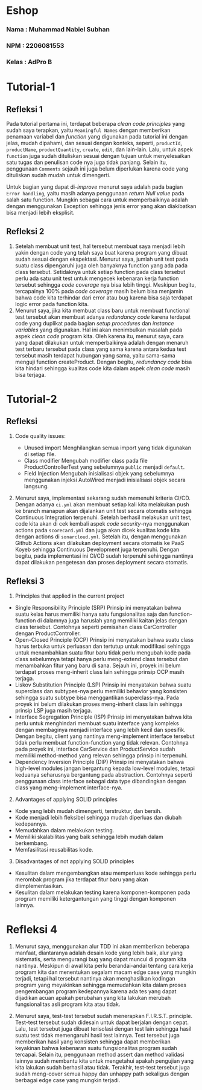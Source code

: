 # Eshop

### Nama   : Muhammad Nabiel Subhan
### NPM    : 2206081553
### Kelas  : AdPro B

# Tutorial-1
## Refleksi 1
Pada tutorial pertama ini, terdapat beberapa *clean code principles* yang sudah saya terapkan, yaitu `Meaningful Names` dengan memberikan penamaan variabel dan *function* yang digunakan pada tutorial ini dengan jelas, mudah dipahami, dan sesuai dengan konteks, seperti, `productId`, `productName`, `productQuantity`, `create`, `edit`, dan lain-lain.
Lalu, untuk aspek `function` juga sudah dituliskan sesuai dengan tujuan untuk menyelesaikan satu tugas dan penulisan code nya juga tidak panjang. Selain itu, penggunaan `Comments` sejauh ini juga belum diperlukan karena code yang dituliskan sudah mudah untuk dimengerti.

Untuk bagian yang dapat di-*improve* menurut saya adalah pada bagian `Error handling`, yaitu masih adanya penggunaan *return Null value* pada salah satu function. Mungkin sebagai cara untuk memperbaikinya adalah dengan menggunakan Exception sehingga jenis error yang akan diakibatkan bisa menjadi lebih eksplisit.

## Refleksi 2
1. Setelah membuat unit test, hal tersebut membuat saya menjadi lebih yakin dengan code yang telah saya buat karena program yang dibuat sudah sesuai dengan ekspektasi. Menurut saya, jumlah unit test pada suatu class dipengaruhi juga oleh banyaknya function yang ada pada class tersebut. Setidaknya untuk setiap function pada class tersebut perlu ada satu unit test untuk mengecek kebenaran kerja function tersebut sehingga *code coverage* nya bisa lebih tinggi. Meskipun begitu, tercapainya 100% pada *code coverage* masih belum bisa menjamin bahwa code kita terhindar dari error atau bug karena bisa saja terdapat logic error pada function kita.
2. Menurut saya, jika kita membuat class baru untuk membuat functional test tersebut akan membuat adanya *redundancy code* karena terdapat code yang duplikat pada bagian *setup procedures* dan *instance variables* yang digunakan. Hal ini akan menimbulkan masalah pada aspek *clean code* program kita. Oleh karena itu, menurut saya, cara yang dapat dilakukan untuk memperbaikinya adalah dengan menaruh test terbaru tersebut pada class yang sama karena antara kedua test tersebut masih terdapat hubungan yang sama, yaitu sama-sama menguji function createProduct. Dengan begitu, *redundancy code* bisa kita hindari sehingga kualitas code kita dalam aspek *clean code* masih bisa terjaga.

# Tutorial-2
## Refleksi
1. Code quality issues:
   - Unused import
     Menghilangkan semua import yang tidak digunakan di setiap file.
   - Class modifier
     Mengubah modifier class pada file ProductControllerTest yang sebelumnya `public` menjadi `default`.
   - Field Injection
     Mengubah inisialisasi objek yang sebelumnya menggunakan injeksi AutoWired menjadi inisialisasi objek secara langsung.

2. Menurut saya, implementasi sekarang sudah memenuhi kriteria CI/CD. Dengan adanya `ci.yml` akan membuat setiap kali kita melakukan push ke branch manapun akan dijalankan unit test secara otomatis sehingga Continuous Integration terpenuhi. Setelah berhasil melakukan unit test, code kita akan di cek kembali aspek *code security*-nya menggunakan actions pada `scorecard.yml` dan juga akan dicek
kualitas kode kita dengan actions di `sonarcloud.yml`. Setelah itu, dengan menggunakan Github Actions akan dilakukan deployment secara otomatis ke PaaS Koyeb sehingga Continuous Development juga terpenuhi. Dengan begitu, pada implementasi ini CI/CD sudah terpenuhi sehingga nantinya dapat dilakukan pengetesan dan proses deployment secara otomatis.

## Refleksi 3
1. Principles that applied in the current project
- Single Responsibility Principle (SRP)
  Prinsip ini menyatakan bahwa suatu kelas harus memiliki hanya satu fungsionalitas saja dan function-function di dalamnya juga haruslah yang memiliki kaitan jelas dengan class tersebut. Contohnya seperti pemisahan class CarController dengan ProductController.
- Open-Closed Principle (OCP)
  Prinsip ini menyatakan bahwa suatu class harus terbuka untuk perluasan dan tertutup untuk modifikasi sehingga untuk menambahkan suatu fitur baru tidak perlu mengubah kode pada class sebelumnya tetapi hanya perlu meng-extend class tersebut dan menambahkan fitur yang baru di sana. Sejauh ini, proyek ini belum terdapat proses meng-inherit class lain sehingga prinsip OCP masih terjaga.
- Liskov Substitution Principle (LSP)
  Prinsip ini menyatakan bahwa suatu superclass dan subtypes-nya perlu memiliki behavior yang konsisten sehingga suatu subtype bisa menggantikan superclass-nya. Pada proyek ini belum dilakukan proses meng-inherit class lain sehingga prinsip LSP juga masih terjaga.
- Interface Segregation Principle (ISP)
  Prinsip ini menyatakan bahwa kita perlu untuk menghindari membuat suatu interface yang kompleks dengan membaginya menjadi interface yang lebih kecil dan spesifik. Dengan begitu, client yang nantinya meng-implement interface tersebut tidak perlu membuat function-function yang tidak relevan. Contohnya pada proyek ini, interface CarService dan ProductService sudah memiliki method-method yang relevan sehingga prinsip ini terpenuhi.
- Dependency Inversion Principle (DIP)
  Prinsip ini menyatakan bahwa high-level modules jangan bergantung kepada low-level modules, tetapi keduanya seharusnya bergantung pada abstraction. Contohnya seperti penggunaan class interface sebagai data type dibandingkan dengan class yang meng-implement interface-nya.

2. Advantages of applying SOLID principles
- Kode yang lebih mudah dimengerti, terstruktur, dan bersih.
- Kode menjadi lebih fleksibel sehingga mudah diperluas dan diubah kedepannya.
- Memudahkan dalam melakukan testing.
- Memiliki skalabilitas yang baik sehingga lebih mudah dalam berkembang.
- Memfasilitasi reusabilitas kode.

3. Disadvantages of not applying SOLID principles
- Kesulitan dalam mengembangkan atau memperluas kode sehingga perlu merombak program jika terdapat fitur baru yang akan diimplementasikan.
- Kesulitan dalam melakukan testing karena komponen-komponen pada program memiliki ketergantungan yang tinggi dengan komponen lainnya.

# Refleksi 4
1. Menurut saya, menggunakan alur TDD ini akan memberikan beberapa manfaat, diantaranya adalah desain kode yang lebih baik, alur yang sistematis, serta mengurangi bug yang dapat muncul di program kita nantinya. Meskipun di awal kita perlu berandai-andai tentang cara kerja program kita dan menentukan segalam macam edge case yang mungkin terjadi, tetapi hal tersebut nantinya akan menghasilkan kodingan program yang meyakinkan sehingga memudahkan kita dalam proses pengembangan program kedepannya karena ada tes yang dapat dijadikan acuan apakah perubahan yang kita lakukan merubah fungsionalitas asli program kita atau tidak.

2. Menurut saya, test-test tersebut sudah menerapkan F.I.R.S.T. principle. Test-test tersebut sudah didesain untuk dapat berjalan dengan cepat. Lalu, test tersebut juga dibuat terisolasi dengan test lain sehingga hasil suatu test tidak memengaruhi hasil test lainnya. Test tersebut juga memberikan hasil yang konsisten sehingga dapat memberikan keyakinan bahwa kebenaran suatu fungsionalitas program sudah tercapai. Selain itu, penggunaan method assert dan method validasi lainnya sudah membantu kita untuk mengetahui apakah pengujian yang kita lakukan sudah berhasil atau tidak. Terakhir, test-test tersebut juga sudah meng-cover semua happy dan unhappy path sekaligus dengan berbagai edge case yang mungkin terjadi.
